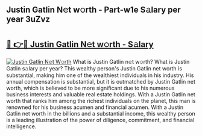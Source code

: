 ## Justin Gatlin N𝚎t w𝚘rth - Part-w1e S𝚊lary per year 3uZvz

# <h2><a href="http://gc0kwr.nevu.top/?p=Justin+Gatlin">🔗 👉🔴 Justin Gatlin N𝚎t w𝚘rth - S𝚊lary</a></h2>

[![Justin Gatlin N𝚎t W𝚘rth](https://i.imgur.com/Oavwk0R.jpeg)](http://gc0kwr.nevu.top/?p=Justin+Gatlin)
What is Justin Gatlin n𝚎t w𝚘rth? What is Justin Gatlin s𝚊lary per year?
This wealthy person's Justin Gatlin net worth is substantial, making him one of the wealthiest individuals in his industry. His annual compensation is substantial, but it is outmatched by Justin Gatlin net worth, which is believed to be more significant due to his numerous business interests and valuable real estate holdings. With a Justin Gatlin net worth that ranks him among the richest individuals on the planet, this man is renowned for his business acumen and financial acumen. With a Justin Gatlin net worth in the billions and a substantial income, this wealthy person is a leading illustration of the power of diligence, commitment, and financial intelligence.
